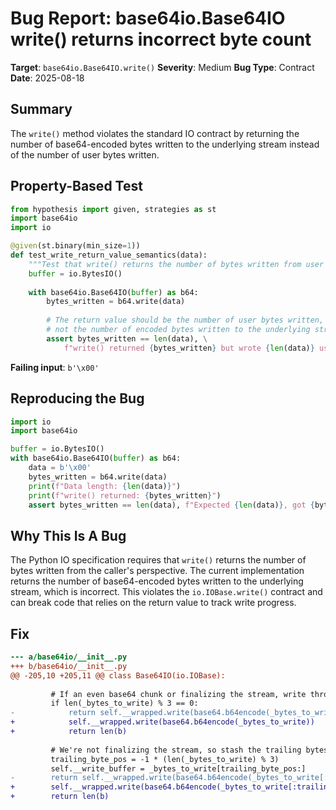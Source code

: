 # Bug Report: base64io.Base64IO write() returns incorrect byte count

**Target**: `base64io.Base64IO.write()`
**Severity**: Medium
**Bug Type**: Contract
**Date**: 2025-08-18

## Summary

The `write()` method violates the standard IO contract by returning the number of base64-encoded bytes written to the underlying stream instead of the number of user bytes written.

## Property-Based Test

```python
from hypothesis import given, strategies as st
import base64io
import io

@given(st.binary(min_size=1))
def test_write_return_value_semantics(data):
    """Test that write() returns the number of bytes written from user perspective."""
    buffer = io.BytesIO()
    
    with base64io.Base64IO(buffer) as b64:
        bytes_written = b64.write(data)
        
        # The return value should be the number of user bytes written,
        # not the number of encoded bytes written to the underlying stream
        assert bytes_written == len(data), \
            f"write() returned {bytes_written} but wrote {len(data)} user bytes"
```

**Failing input**: `b'\x00'`

## Reproducing the Bug

```python
import io
import base64io

buffer = io.BytesIO()
with base64io.Base64IO(buffer) as b64:
    data = b'\x00'
    bytes_written = b64.write(data)
    print(f"Data length: {len(data)}")
    print(f"write() returned: {bytes_written}")
    assert bytes_written == len(data), f"Expected {len(data)}, got {bytes_written}"
```

## Why This Is A Bug

The Python IO specification requires that `write()` returns the number of bytes written from the caller's perspective. The current implementation returns the number of base64-encoded bytes written to the underlying stream, which is incorrect. This violates the `io.IOBase.write()` contract and can break code that relies on the return value to track write progress.

## Fix

```diff
--- a/base64io/__init__.py
+++ b/base64io/__init__.py
@@ -205,10 +205,11 @@ class Base64IO(io.IOBase):
 
         # If an even base64 chunk or finalizing the stream, write through.
         if len(_bytes_to_write) % 3 == 0:
-            return self.__wrapped.write(base64.b64encode(_bytes_to_write))
+            self.__wrapped.write(base64.b64encode(_bytes_to_write))
+            return len(b)
 
         # We're not finalizing the stream, so stash the trailing bytes and encode the rest.
         trailing_byte_pos = -1 * (len(_bytes_to_write) % 3)
         self.__write_buffer = _bytes_to_write[trailing_byte_pos:]
-        return self.__wrapped.write(base64.b64encode(_bytes_to_write[:trailing_byte_pos]))
+        self.__wrapped.write(base64.b64encode(_bytes_to_write[:trailing_byte_pos]))
+        return len(b)
```